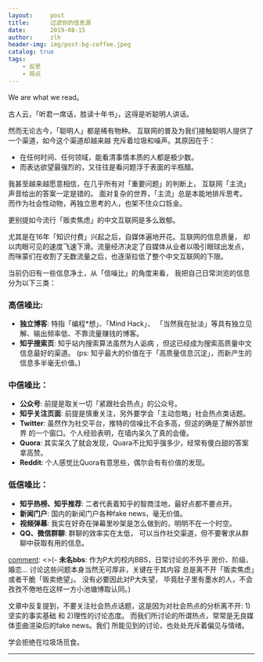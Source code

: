 ```yaml
---
layout:     post
title:      过滤你的信息源 
date:       2019-08-15
author:     zlh
header-img: img/post-bg-coffee.jpeg
catalog: true
tags:
    - 反思
    - 观点
---
```


We are what we read。

古人云，「听君一席话，胜读十年书」，这得是听聪明人讲话。

然而无论古今，「聪明人」都是稀有物种。
互联网的普及为我们接触聪明人提供了一个渠道，如今这个渠道却越来越
充斥着垃圾和噪声。其原因在于：

- 在任何时间、任何领域，能看清事情本质的人都是极少数。
- 而表达欲望最强烈的，又往往是看问题浮于表面的半瓶醋。

我甚至越来越愿意相信，在几乎所有对「重要问题」的判断上，
互联网「主流」声音给出的答案一定是错的。
 面对复杂的世界，「主流」总是本能地排斥思考。
而作为社会性动物，再独立思考的人，也架不住众口铄金。

更别提如今流行「贩卖焦虑」的中文互联网是多么致郁。

尤其是在16年「知识付费」兴起之后，自媒体遍地开花。互联网的信息质量，
却以肉眼可见的速度飞速下滑。流量经济决定了自媒体从业者以吸引眼球出发点，
而咪蒙们在收割了无数流量之后，也逐渐拉低了整个中文互联网的下限。

[comment]: <> (长期以来，我都是在这种「信息的垃圾场」觅食。虽知无益，但亦不觉害。直到数年才后知后觉。不主动筛选自己的信息来源，任凭「主流干扰判断」，注定被同化。以「比特币」为例，有兴趣的可以看看14、15年关于比特币的新闻报道，那时的主流共识就是，比特币没价值，早晚归零。而知乎上推荐比特币的答案，很长时间内寥寥数赞而已。还有一个新点的例子，今年四月份小牛市到达顶点时，知乎有一个问题特别火爆：「基金定投一定能够挣钱吗?」。这个问题下，诸多高赞答案或理论分析、或现身说法，无一不支持这句话。而在股市转头向下后，「主流」的风向标也随之反转。)




当前仍旧有一些信息净土，从「信噪比」的角度来看，
我把自己日常浏览的信息分为以下三类：

### 高信噪比:

- **独立博客**: 特指「编程*想」、「Mind Hack」、
「当然我在扯淡」等具有独立见解、输出频率低、不靠流量赚钱的博客。
- **知乎搜索页**: 知乎站内搜索算法虽然为人诟病
，但这已经成为搜索高质量中文信息最好的渠道。
(ps: 知乎最大的价值在于「高质量信息沉淀」，而新产生的信息多半毫无价值。)

### 中信噪比：

- **公众号**: 前提是取关一切「紧跟社会热点」的公众号。
- **知乎关注页面**: 前提是慎重关注，另外要学会「主动忽略」社会热点类话题。
- **Twitter**: 虽然作为社交平台，推特的信噪比不会多高，但这的确是了解外部世界
的一个窗口。个人经验表明，在墙内呆久了真的会傻。
- **Quora**: 其实呆久了就会发现，Quara不比知乎强多少，经常有傻白甜的答案拿高赞。
- **Reddit**: 个人感觉比Quora有意思些，偶尔会有有价值的发现。

### 低信噪比：

- **知乎热榜、知乎推荐**: 二者代表着知乎的智商洼地，最好点都不要点开。
- **新闻门户**: 国内的新闻门户各种fake news，毫无价值。
- **视频弹幕**: 我实在好奇在弹幕里吵架是怎么做到的，明明不在一个时空。
- **QQ、微信群聊**: 群聊的效率实在太低，
可以当作社交渠道，但不要奢求从群聊中获取有用的信息。

[comment]: <>(- **未名bbs**: 作为P大的校内BBS，日常讨论的不外乎
房价、阶级、婚恋... 讨论这些问题本身当然无可厚非，关键在于其内容
总是离不开「贩卖焦虑」或者干脆「贩卖绝望」。 没有必要因此对P大失望，
毕竟肚子里有墨水的人，不会孜孜不倦地在这样一方小池塘博取认同。)
 
文章中反复提到，不要关注社会热点话题，这是因为对社会热点的分析离不开:
 1)坚实的事实基础 和 2)理性的讨论态度。
而我们所讨论的所谓热点，常常是无良媒体歪曲渲染后的fake news。我们
所能见到的讨论，也处处充斥着偏见与情绪。

学会拒绝在垃圾场觅食。

---


